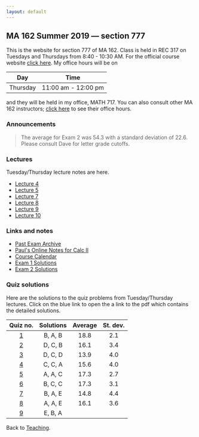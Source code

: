 ```yaml
---
layout: default
---
```


## [](#course) MA 162 Summer 2019 — section 777
This is the website for section 777 of MA 162. Class is held in REC 317 on Tuesdays and Thursdays from  8:40 - 10:30 AM. For the official course website [click here](https://www.math.purdue.edu/MA162). My office hours will be on

| Day       | Time                 |
| :-------: | :------------------: |
| Thursday  | 11:00 am - 12:00 pm  |

and they will be held in my office, MATH 717. You can also consult other MA 162 instructors; [click here](https://www.math.purdue.edu/academic/files/courses/2019summer/MA16200/16200OH.pdf) to see their office hours.

### [](#announce) Announcements
> The average for Exam 2 was 54.3 with a standard deviation of 22.6. Please consult Dave for letter grade cutoffs.

### [](#lectures) Lectures
Tuesday/Thursday lecture notes are here.

* [Lecture 4](notes/MA162_Notes_4.pdf)
* [Lecture 5](notes/MA162_Notes_5.pdf)
* [Lecture 7](notes/MA162_Notes_7.pdf)
* [Lecture 8](notes/MA162_Notes_8.pdf)
* [Lecture 9](notes/MA162_Notes_9.pdf)
* [Lecture 10](notes/MA162_Notes_10.pdf)

### [](#links) Links and notes
* [Past Exam Archive](https://www.math.purdue.edu/academic/courses/oldexams.php?course=MA16200)
* [Paul's Online Notes for Calc II](http://tutorial.math.lamar.edu/Classes/CalcII/CalcII.aspx)
* [Course Calendar](https://www.math.purdue.edu/academic/files/courses/2019summer/MA16200/162calendarSu18-1.pdf)
* [Exam 1 Solutions](notes/MA162_Exam_1.pdf)
* [Exam 2 Solutions](notes/MA162_Exam_2.pdf)

### [](#sols) Quiz solutions
Here are the solutions to the quiz problems from Tuesday/Thursday lectures. Click on the blue link to open the a link to the pdf which contains the detailed solutions.

| Quiz no.                      | Solutions |  Average |  St. dev. |
| :---------------------------: | :-------: | :------: | :-------: |
| [1](quizzes/MA162_Quiz_1.pdf) | B, A, B   |     18.8 |       2.1 |
| [2](quizzes/MA162_Quiz_2.pdf) | D, C, B   |     16.1 |       3.4 |
| [3](quizzes/MA162_Quiz_3.pdf) | D, C, D   |     13.9 |       4.0 |
| [4](quizzes/MA162_Quiz_4.pdf) | C, C, A   |     15.6 |       4.0 |
| [5](quizzes/MA162_Quiz_5.pdf) | A, A, C   |     17.3 |       2.7 |
| [6](quizzes/MA162_Quiz_6.pdf) | B, C, C   |     17.3 |       3.1 |
| [7](quizzes/MA162_Quiz_7.pdf) | B, A, E   |     14.8 |       4.4 |
| [8](quizzes/MA162_Quiz_8.pdf) | A, A, E   |     16.1 |       3.6 |
| [9](quizzes/MA162_Quiz_9.pdf) | E, B, A   |          |           |

Back to [Teaching](../#-teaching).
